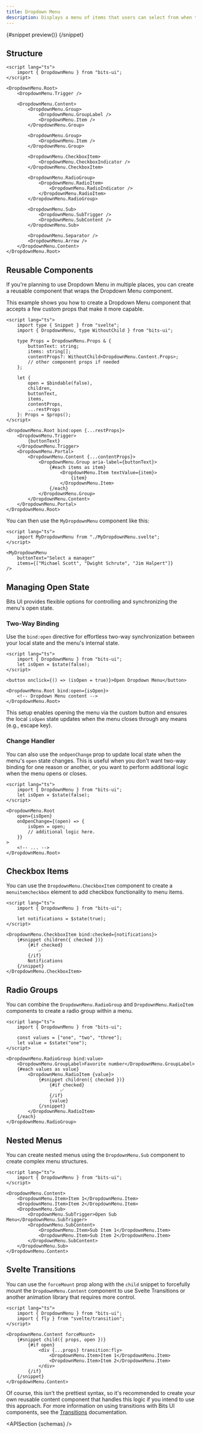 ```yaml
---
title: Dropdown Menu
description: Displays a menu of items that users can select from when triggered.
---
```


<script>
	import { APISection, ComponentPreviewV2, DropdownMenuDemo } from '$lib/components'
	export let schemas;
</script>

<ComponentPreviewV2 name="dropdown-menu-demo" comp="DropdownMenu">

{#snippet preview()}
<DropdownMenuDemo />
{/snippet}

</ComponentPreviewV2>

## Structure

```svelte
<script lang="ts">
	import { DropdownMenu } from "bits-ui";
</script>

<DropdownMenu.Root>
	<DropdownMenu.Trigger />

	<DropdownMenu.Content>
		<DropdownMenu.Group>
			<DropdownMenu.GroupLabel />
			<DropdownMenu.Item />
		</DropdownMenu.Group>

		<DropdownMenu.Group>
			<DropdownMenu.Item />
		</DropdownMenu.Group>

		<DropdownMenu.CheckboxItem>
			<DropdownMenu.CheckboxIndicator />
		</DropdownMenu.CheckboxItem>

		<DropdownMenu.RadioGroup>
			<DropdownMenu.RadioItem>
				<DropdownMenu.RadioIndicator />
			</DropdownMenu.RadioItem>
		</DropdownMenu.RadioGroup>

		<DropdownMenu.Sub>
			<DropdownMenu.SubTrigger />
			<DropdownMenu.SubContent />
		</DropdownMenu.Sub>

		<DropdownMenu.Separator />
		<DropdownMenu.Arrow />
	</DropdownMenu.Content>
</DropdownMenu.Root>
```

## Reusable Components

If you're planning to use Dropdown Menu in multiple places, you can create a reusable component that wraps the Dropdown Menu component.

This example shows you how to create a Dropdown Menu component that accepts a few custom props that make it more capable.

```svelte title="MyDropdownMenu.svelte"
<script lang="ts">
	import type { Snippet } from "svelte";
	import { DropdownMenu, type WithoutChild } from "bits-ui";

	type Props = DropdownMenu.Props & {
		buttonText: string;
		items: string[];
		contentProps?: WithoutChild<DropdownMenu.Content.Props>;
		// other component props if needed
	};

	let {
		open = $bindable(false),
		children,
		buttonText,
		items,
		contentProps,
		...restProps
	}: Props = $props();
</script>

<DropdownMenu.Root bind:open {...restProps}>
	<DropdownMenu.Trigger>
		{buttonText}
	</DropdownMenu.Trigger>
	<DropdownMenu.Portal>
		<DropdownMenu.Content {...contentProps}>
			<DropdownMenu.Group aria-label={buttonText}>
				{#each items as item}
					<DropdownMenu.Item textValue={item}>
						{item}
					</DropdownMenu.Item>
				{/each}
			</DropdownMenu.Group>
		</DropdownMenu.Content>
	</DropdownMenu.Portal>
</DropdownMenu.Root>
```

You can then use the `MyDropdownMenu` component like this:

```svelte
<script lang="ts">
	import MyDropdownMenu from "./MyDropdownMenu.svelte";
</script>

<MyDropdownMenu
	buttonText="Select a manager"
	items={["Michael Scott", "Dwight Schrute", "Jim Halpert"]}
/>
```

## Managing Open State

Bits UI provides flexible options for controlling and synchronizing the menu's open state.

### Two-Way Binding

Use the `bind:open` directive for effortless two-way synchronization between your local state and the menu's internal state.

```svelte {3,6,8}
<script lang="ts">
	import { DropdownMenu } from "bits-ui";
	let isOpen = $state(false);
</script>

<button onclick={() => (isOpen = true)}>Open Dropdown Menu</button>

<DropdownMenu.Root bind:open={isOpen}>
	<!-- Dropdown Menu content -->
</DropdownMenu.Root>
```

This setup enables opening the menu via the custom button and ensures the local `isOpen` state updates when the menu closes through any means (e.g., escape key).

### Change Handler

You can also use the `onOpenChange` prop to update local state when the menu's `open` state changes. This is useful when you don't want two-way binding for one reason or another, or you want to perform additional logic when the menu opens or closes.

```svelte {3,7-11}
<script lang="ts">
	import { DropdownMenu } from "bits-ui";
	let isOpen = $state(false);
</script>

<DropdownMenu.Root
	open={isOpen}
	onOpenChange={(open) => {
		isOpen = open;
		// additional logic here.
	}}
>
	<!-- ... -->
</DropdownMenu.Root>
```

## Checkbox Items

You can use the `DropdownMenu.CheckboxItem` component to create a `menuitemcheckbox` element to add checkbox functionality to menu items.

```svelte
<script lang="ts">
	import { DropdownMenu } from "bits-ui";

	let notifications = $state(true);
</script>

<DropdownMenu.CheckboxItem bind:checked={notifications}>
	{#snippet children({ checked })}
		{#if checked}
			✅
		{/if}
		Notifications
	{/snippet}
</DropdownMenu.CheckboxItem>
```

## Radio Groups

You can combine the `DropdownMenu.RadioGroup` and `DropdownMenu.RadioItem` components to create a radio group within a menu.

```svelte
<script lang="ts">
	import { DropdownMenu } from "bits-ui";

	const values = ["one", "two", "three"];
	let value = $state("one");
</script>

<DropdownMenu.RadioGroup bind:value>
	<DropdownMenu.GroupLabel>Favorite number</DropdownMenu.GroupLabel>
	{#each values as value}
		<DropdownMenu.RadioItem {value}>
			{#snippet children({ checked })}
				{#if checked}
					✅
				{/if}
				{value}
			{/snippet}
		</DropdownMenu.RadioItem>
	{/each}
</DropdownMenu.RadioGroup>
```

## Nested Menus

You can create nested menus using the `DropdownMenu.Sub` component to create complex menu structures.

```svelte /DropdownMenu.Sub/
<script lang="ts">
	import { DropdownMenu } from "bits-ui";
</script>

<DropdownMenu.Content>
	<DropdownMenu.Item>Item 1</DropdownMenu.Item>
	<DropdownMenu.Item>Item 2</DropdownMenu.Item>
	<DropdownMenu.Sub>
		<DropdownMenu.SubTrigger>Open Sub Menu</DropdownMenu.SubTrigger>
		<DropdownMenu.SubContent>
			<DropdownMenu.Item>Sub Item 1</DropdownMenu.Item>
			<DropdownMenu.Item>Sub Item 2</DropdownMenu.Item>
		</DropdownMenu.SubContent>
	</DropdownMenu.Sub>
</DropdownMenu.Content>
```

<!-- <DropdownMenuDemoNested /> -->

## Svelte Transitions

You can use the `forceMount` prop along with the `child` snippet to forcefully mount the `DropdownMenu.Content` component to use Svelte Transitions or another animation library that requires more control.

```svelte /forceMount/ /transition:fade/ /transition:fly/
<script lang="ts">
	import { DropdownMenu } from "bits-ui";
	import { fly } from "svelte/transition";
</script>

<DropdownMenu.Content forceMount>
	{#snippet child({ props, open })}
		{#if open}
			<div {...props} transition:fly>
				<DropdownMenu.Item>Item 1</DropdownMenu.Item>
				<DropdownMenu.Item>Item 2</DropdownMenu.Item>
			</div>
		{/if}
	{/snippet}
</DropdownMenu.Content>
```

Of course, this isn't the prettiest syntax, so it's recommended to create your own reusable content component that handles this logic if you intend to use this approach. For more information on using transitions with Bits UI components, see the [Transitions](/docs/transitions) documentation.

<APISection {schemas} />
